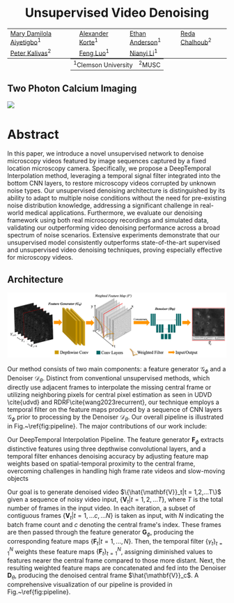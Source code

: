 <center>
<h1 style="display: block;">Unsupervised Video Denoising</h1>
<table style="border: none; display: initial;">
<tr style="border: none;">
<td style="border: none;"><a href="https://maryaiyetigbo.github.io/">Mary Damilola Aiyetigbo</a><sup>1</sup></td>
<td style="border: none;"><a href="korte@clemson.edu">Alexander Korte</a><sup>1</sup></td>
<td style="border: none;"><a href="ema8@clemson.edu">Ethan Anderson</a><sup>1</sup></td>
<td style="border: none;"><a href="chalhoub@musc.edu">Reda Chalhoub</a><sup>2</sup></td>
</tr>
<tr style="border: none;">
<td style="border: none;"><a href="kalivasp@musc.edu">Peter Kalivas</a><sup>2</sup></td>
<td style="border: none;"><a href="luofeng@clemson.edu">Feng Luo</a><sup>1</sup></td>
<td style="border: none;"><a href="nianyil@clemson.edu">Nianyi Li</a><sup>1</sup></td>
</tr>
</table>
<br>
<table style="border: none; display: initial;">
<tr style="border: none;">
<td style="border: none;"><sup>1</sup>Clemson University</td>
<td style="border: none;"><sup>2</sup>MUSC</td>
</tr>
</table>

</center>


## Two Photon Calcium Imaging
 <img src="./assets/highActivityb.gif" width="1000"/>

# Abstract

In this paper, we introduce a novel unsupervised network to denoise microscopy videos featured by image sequences captured by a fixed location microscopy camera. Specifically, we propose a DeepTemporal Interpolation method, leveraging a temporal signal filter integrated into the bottom CNN layers, to restore microscopy videos corrupted by unknown noise types. Our unsupervised denoising architecture is distinguished by its ability to adapt to multiple noise conditions without the need for pre-existing noise distribution knowledge, addressing a significant challenge in real-world medical applications. Furthermore, we evaluate our denoising framework using both real microscopy recordings and simulated data, validating our outperforming video denoising performance across a broad spectrum of noise scenarios. Extensive experiments demonstrate that our unsupervised model consistently outperforms state-of-the-art supervised and unsupervised video denoising techniques, proving especially effective for microscopy videos.


## Architecture
<img src="./assets/pipeline_fig.png" width="1000"/>

Our method consists of two main components: a feature generator $\mathcal{G}_\phi$ and a Denoiser $\mathcal{D}_\theta$. Distinct from conventional unsupervised methods, which directly use adjacent frames to interpolate the missing central frame or utilizing neighboring pixels for central pixel estimation as seen in UDVD \cite{udvd} and RDRF\cite{wang2023recurrent}, our technique employs a temporal filter on the feature maps produced by a sequence of CNN layers $\mathcal{G}_\phi$ prior to processing by the Denoiser $\mathcal{D}_\theta$. 
Our overall pipeline is illustrated in Fig.~\ref{fig:pipeline}. The major contributions of our work include:

Our DeepTemporal Interpolation Pipeline. The feature generator $\mathbf{F}_{\phi}$ extracts distinctive features using three depthwise convolutional layers, and a temporal filter enhances denoising accuracy by adjusting feature map weights based on spatial-temporal proximity to the central frame, overcoming challenges in handling high frame rate videos and slow-moving objects

Our goal is to generate denoised video $\{\hat{\mathbf{V}}_t|t = 1,2,...T\}$ given a sequence of noisy video input, $\{\mathbf{V}_t | t = 1,2,...T\}$, where $T$ is the total number of frames in the input video. In each iteration, a subset of contiguous frames $\{\mathbf{V}_t | t = 1,...c,...N\}$ is taken as input, with $N$ indicating the batch frame count and $c$ denoting the central frame's index. These frames are then passed through the feature generator $\mathbf{G}_{\phi}$, producing the corresponding feature maps $\{\mathbf{F}_t | t = 1,...,N\}$. Then, the temporal filter $\{ \gamma_t\}_{t=1}^N$ weights these feature maps $\{\mathbf{F}_t\}_{t=1}^N$, assigning diminished values to features nearer the central frame compared to those more distant. Next, the resulting weighted feature maps are concatenated and fed into the Denoiser $\mathbf{D}_{\theta}$, producing the denoised central frame $\hat{\mathbf{V}}_c$. A comprehensive visualization of our pipeline is provided in  Fig.~\ref{fig:pipeline}.
